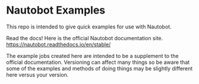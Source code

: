 # Nautobot Examples #

This repo is intended to give quick examples for use with Nautobot.

Read the docs! Here is the official Nautobot documentation site.
https://nautobot.readthedocs.io/en/stable/

The example jobs created here are intended to be a supplement to the official documentation. Versioning can affect many things so be aware that some of the examples and methods of doing things may be slightly different here versus your version.
